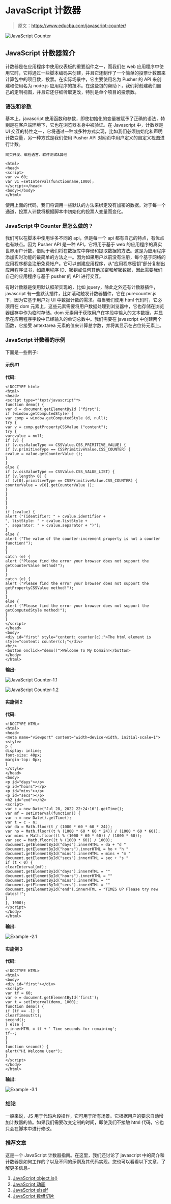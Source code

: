 # JavaScript 计数器

> 原文：<https://www.educba.com/javascript-counter/>

![JavaScript Counter](img/d86f5c493b232db9876f294af744786f.png)



## JavaScript 计数器简介

计数器是在应用程序中使用仪表板的重要组件之一，而我们在 web 应用程序中使用它时，它将通过一些脚本编码来创建，并且它还制作了一个简单的投票计数器来计算包中的项目数，投票。在实际场景中，它主要使用名为 Pusher 的 API 来创建和使用名为 node.js 应用程序的技术。在这些包的帮助下，我们将创建我们自己的定制视图，并且它还仔细听取更改，特别是单个项目的投票数。

### 语法和参数

基本上，javascript 使用函数和参数，即使初始化的变量被赋予了正确的语法，特别是在客户端环境下，它也在浏览器本身中被验证。在 Javascript 中，计数器是 UI 交互的特性之一，它将通过一种或多种方式实现，比如我们必须初始化和声明计数变量，另一种方式是我们使用 Pusher API 对网页中用户定义的自定义视图进行计数。

<small>网页开发、编程语言、软件测试&其他</small>

```
<html>
<head>
<script>
var v= 60;
var v1 =setInterval(functionname,1000);
</script></head>
<body></body>
</html>
```

使用上面的代码，我们将调用一些默认的方法来绑定没有加密的数据。对于每一个通道，投票人计数将根据脚本中初始化的投票人变量而变化。

### JavaScript 中 Counter 是怎么做的？

我们可以在脚本中使用许多不同的 api，但是每一个 api 都有自己的特点，有优点也有缺点。因为 Pusher API 是一种 API，它将用于基于 web 的应用程序的真实世界用户计数，借助于我们将在数据库中存储和提取数据的方法。这是为应用程序添加实时功能的最简单的方法之一。因为如果用户以前没有注册，每个基于网络的应用程序都会注册免费帐户。它可以创建应用程序，从“应用程序密钥”部分复制出应用程序证书，如应用程序 ID、密钥或任何其他加密和解密数据，因此需要我们自己的应用程序与基于 pusher 的 API 进行交互。

有时计数器是使用默认框架实现的，比如 jquery，除此之外还有计数器插件，javascript 有一些默认插件，比如滚动触发计数器插件，它在 purecounter.js 下，因为它基于用户对 UI 中数据计数的需求。每当我们使用 html 代码时，它必须用在 dom 元素上，这些元素需要将用户数据处理到浏览器中，它也存储在浏览器缓存中作为临时存储。dom 元素用于获取用户在字段中输入的文本数据，并显示在应用程序字段中已经输入的单词总数中。我们需要在 javascript 中创建两个函数，它接受 antextarea 元素的值来计算总字数，并将其显示在占位符元素上。

### JavaScript 计数器的示例

下面是一些例子:

#### 示例#1

**代码:**

```
<!DOCTYPE html>
<html>
<head>
<script type=*"text/javascript"*>
function demo() {
var d = document.getElementById ("first");
if (window.getComputedStyle) {
var comp = window.getComputedStyle (d, null);
try {
var v = comp.getPropertyCSSValue ("content");
try {
varcvalue = null;
if (v) {
if (v.cssValueType == CSSValue.CSS_PRIMITIVE_VALUE) {
if (v.primitiveType == CSSPrimitiveValue.CSS_COUNTER) {
cvalue = value.getCounterValue ();
}
}
else {
if (v.cssValueType == CSSValue.CSS_VALUE_LIST) {
if (v.length> 0) {
if (v[0].primitiveType == CSSPrimitiveValue.CSS_COUNTER) {
counterValue = v[0].getCounterValue ();
}
}
}
}
}
if (cvalue) {
alert ("(identifier: " + cvalue.identifier +
", listStyle: " + cvalue.listStyle +
", separator: " + cvalue.separator + ")");
}
else {
alert ("The value of the counter-increment property is not a counter function!");
}
}
catch (e) {
alert ("Please find the error your browser does not support the getCounterValue method!");
}
}
catch (e) {
alert ("Please find the error your browser does not support the getPropertyCSSValue method!");
}
}
else {
alert ("Please find the error your browser does not support the getComputedStyle method!");
}
}
</script>
</head>
<body>
<div id="first" style="content: counter(c);">The html element is style="content: counter(c);"</div>
<br/>
<button onclick="demo()">Welcome To My Domain!</button>
</body>
</html>
```

**输出:**

![JavaScript Counter-1.1](img/c0f7edf9a085b8838285369760546b3e.png)



![JavaScript Counter-1.2](img/a0ea46c102c5cfe14c17f755af259381.png)



#### 实施例 2

**代码:**

```
<!DOCTYPE HTML>
<html>
<head>
<meta name="viewport" content="width=device-width, initial-scale=1">
<style>
p {
display: inline;
font-size: 40px;
margin-top: 0px;
}
</style>
</head>
<body>
<p id="days"></p>
<p id="hours"></p>
<p id="mins"></p>
<p id="secs"></p>
<h2 id="end"></h2>
<script>
var c = new Date("Jul 28, 2022 22:24:16").getTime();
var mf = setInterval(function() {
var n = new Date().getTime();
var t = c - n;
var da = Math.floor(t / (1000 * 60 * 60 * 24));
var ho = Math.floor((t % (1000 * 60 * 60 * 24)) / (1000 * 60 * 60));
var mins = Math.floor((t % (1000 * 60 * 60)) / (1000 * 60));
var sec = Math.floor((t % (1000 * 60)) / 1000);
document.getElementById("days").innerHTML = da + "d "
document.getElementById("hours").innerHTML = ho + "h "
document.getElementById("mins").innerHTML = mins + "m "
document.getElementById("secs").innerHTML = sec + "s "
if (t < 0) {
clearInterval(mf);
document.getElementById("days").innerHTML = ""
document.getElementById("hours").innerHTML = ""
document.getElementById("mins").innerHTML = ""
document.getElementById("secs").innerHTML = ""
document.getElementById("end").innerHTML = "TIMES UP Please try new dates!!";
}
}, 1000);
</script>
</body>
</html>
```

**输出:**

![Example -2.1](img/8f5a2ac1b64b3466041496ea8a516668.png)



#### 实施例 3

**代码:**

```
<!DOCTYPE HTML>
<html>
<body>
<div id="first"></div>
<script>
var tf = 60;
var e = document.getElementById('first');
var t = setInterval(demo, 1000);
function demo() {
if (tf == -1) {
clearTimeout(t);
second();
} else {
e.innerHTML = tf + ' Time seconds for remaining';
tf--;
}
}
function second() {
alert("Hi Welcome User");
}
</script>
</body>
</html>
```

**输出:**

![Example -3.1](img/935076f6c16c0d3cd7681beecf855702.png)



### 结论

一般来说，JS 用于代码片段操作，它可用于所有场景。它根据用户的要求自动增加计数器的值。如果我们需要改变定制的时间，即使我们不接触 html 代码，它也只会在脚本中进行修改。

### 推荐文章

这是一个 JavaScript 计数器指南。在这里，我们还讨论了 javascript 中的简介和计数器是如何工作的？以及不同的示例及其代码实现。您也可以看看以下文章，了解更多信息–

1.  [JavaScript object.is()](https://www.educba.com/javascript-object-is/)
2.  [JavaScript 动画](https://www.educba.com/javascript-animation/)
3.  [JavaScript elseIf](https://www.educba.com/javascript-elseif/)
4.  [JavaScript 数组切片](https://www.educba.com/javascript-array-slice/)





